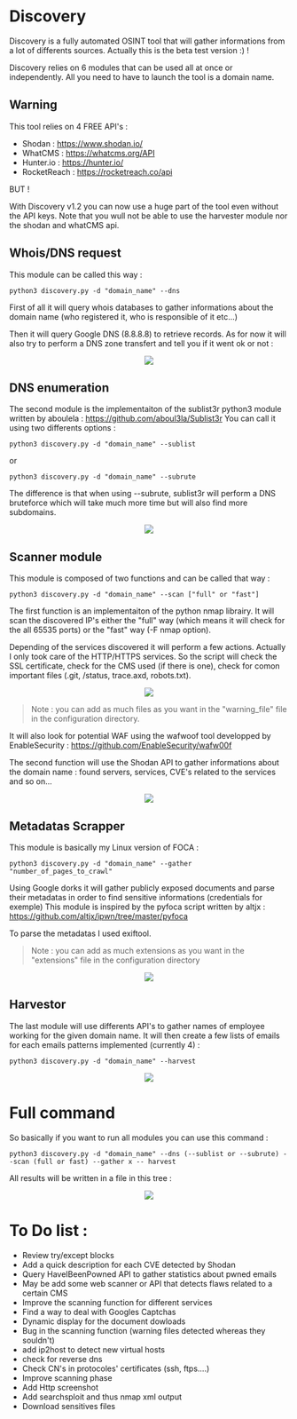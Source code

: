 # Discovery

Discovery is a fully automated OSINT tool that will gather informations from a lot of differents sources. Actually this is the beta test version :) !

Discovery relies on 6 modules that can be used all at once or independently. All you need to have to launch the tool is a domain name.

## Warning

This tool relies on 4 FREE API's : 
- Shodan : https://www.shodan.io/
- WhatCMS : https://whatcms.org/API
- Hunter.io : https://hunter.io/
- RocketReach : https://rocketreach.co/api 

BUT !

With Discovery v1.2 you can now use a huge part of the tool even without the API keys. Note that you wull not be able to use the harvester module nor the shodan and whatCMS api.

## Whois/DNS request

This module can be called this way :

    python3 discovery.py -d "domain_name" --dns

First of all it will query whois databases to gather informations about the domain name (who registered it, who is responsible of it etc...)

Then it will query Google DNS (8.8.8.8) to retrieve records. As for now it will also try to perform a DNS zone transfert and tell you if it went ok or not :

<p align="center">
<img src="https://github.com/Dfte/Discovery/blob/master/images/1.png">
</p>

## DNS enumeration

The second module is the implementaiton of the sublist3r python3 module written by aboulela :
https://github.com/aboul3la/Sublist3r
You can call it using two differents options :

    python3 discovery.py -d "domain_name" --sublist
or

    python3 discovery.py -d "domain_name" --subrute

The difference is that when using --subrute, sublist3r will perform a DNS bruteforce which will take much more time but will also find more subdomains.
<p align="center">
<img src="https://github.com/Dfte/Discovery/blob/master/images/2.png">
</p>

## Scanner module

This module is composed of two functions and can be called that way :

    python3 discovery.py -d "domain_name" --scan ["full" or "fast"]

The first function is an implementaiton of the python nmap librairy. It will scan the discovered IP's either the "full" way (which means it will check for the all 65535 ports) or the "fast" way (-F nmap option).

Depending of the services discovered it will perform a few actions. Actually I only took care of the HTTP/HTTPS services. So the script will check the SSL certificate, check for the CMS used (if there is one), check for comon important files (.git, /status, trace.axd, robots.txt).

<p align="center">
<img src="https://github.com/Dfte/Discovery/blob/master/images/6.png">
</p>

>Note : you can add as much files as you want in the "warning_file" file in the configuration directory.

It will also look for potential WAF using the wafwoof tool developped by EnableSecurity : https://github.com/EnableSecurity/wafw00f

The second function will use the Shodan API to gather informations about the domain name : found servers, services, CVE's related to the services and so on...
<p align="center">
<img src="https://github.com/Dfte/Discovery/blob/master/images/5.png">
</p>

## Metadatas Scrapper

This module is basically my Linux version of FOCA :

    python3 discovery.py -d "domain_name" --gather "number_of_pages_to_crawl"

Using Google dorks it will gather publicly exposed documents and parse their metadatas in order to find sensitive informations (credentials for exemple)
This module is inspired by the pyfoca script written by altjx : https://github.com/altjx/ipwn/tree/master/pyfoca

To parse the metadatas I used exiftool.

>Note : you can add as much extensions as you want in the "extensions" file in the configuration directory
<p align="center">
<img src="https://github.com/Dfte/Discovery/blob/master/images/3.png">
</p>

## Harvestor

The last module will use differents API's to gather names of employee working for the given domain name. It will then create a few lists of emails for each emails patterns implemented (currently 4) :

    python3 discovery.py -d "domain_name" --harvest 

<p align="center">
<img src="https://github.com/Dfte/Discovery/blob/master/images/4.png">
</p>

# Full command 

So basically if you want to run all modules you can use this command :

    python3 discovery.py -d "domain_name" --dns (--sublist or --subrute) --scan (full or fast) --gather x -- harvest
All results will be written in a file in this tree :

<p align="center">
<img src="https://github.com/Dfte/Discovery/blob/master/images/7.png">
</p>

# To Do list :
 - Review try/except blocks
 - Add a quick description for each CVE detected by Shodan
 - Query HaveIBeenPowned API to gather statistics about pwned emails 
 - May be add some web scanner or API that detects flaws related to a certain CMS  
 - Improve the scanning function for different services
 - Find a way to deal with Googles Captchas
 - Dynamic display for the document dowloads
 - Bug in the scanning function (warning files detected whereas they souldn't)
 - add ip2host to detect new virtual hosts
 - check for reverse dns 
 - Check CN's in protocoles' certificates (ssh, ftps....)
 - Improve scanning phase
 - Add Http screenshot
 - Add searchsploit and thus nmap xml output
 - Download sensitives files


